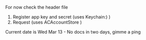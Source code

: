 For now check the header file 
1) Register app key and secret (uses Keychain:) )
2) Request (uses ACAccountStore )

Current date is Wed Mar 13 - No docs in two days, gimme a ping